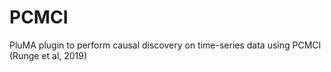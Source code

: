 # PCMCI
PluMA plugin to perform causal discovery on time-series data using PCMCI (Runge et al, 2019)
